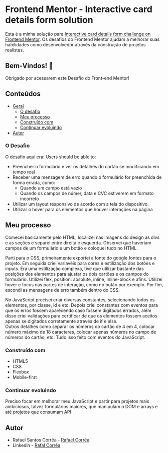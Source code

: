 # Frontend Mentor - Interactive card details form solution

Esta é a minha solução para [Interactive card details form challenge on Frontend Mentor](./images/bg-main-desktop.png). Os desafios do Frontend Mentor ajudam a melhorar suas habilidades como desenvolvedor através da construção de projetos realistas.

## Bem-Vindos! 👋

Obrigado por acessarem este Desafio do Front-end Mentor!

## Conteúdos

- [Geral](#geral)
  - [O desafio](#o-desafio)
  - [Meu processo](#meu-processo)
  - [Construído com](#construido-com)
  - [Continuar evoluindo](#continuar-evoluindo)
- [Autor](#autor)


### O Desafio

O desafio aqui era:
Users should be able to:

- Preencher o formulário e ver os detalhes do cartão se modificando em tempo real
- Receber uma mensagem de erro quando o formulário for preenchida de forma errada, como:
  - Quando um campo está vazio
  - Quando os campos de númer, data e CVC estiverem em formato incorreto
- Utilizar um layout responsivo de acordo com a tela do dispositivo.
- Utilizar o hover para os elementos que houver interações na página

## Meu processo

Comecei basicamente pelo HTML, localizei nas imagens do design as divs e as seções e separei entre direita e esquerda. Observei que haveriam campos de um formulário e um botão e coloquei tudo no HTML.

Parti para o CSS, primeiramente exportei a fonte do google.fontes para o projeto. Em seguida criei variavéis para cores e estilização dos botões e inputs.
Era uma estilização complexa, tive que utilizar bastante das posições dos elementos para ajustar os dois cartões e os campos do formulário. Utilizei flex, position: absolute, inline, inline-block e afins.
Utilizei hover e focus nas partes de interação, como no botão por exemplo. Por fim, escondi as mensagens de erro também dentro do CSS. 

No JavaScript precisei criar diversas constantes, selecionando todos os elementos, por classe, id e etc. Depois criei constantes com eventos para que os erros fossem aparecendo caso fossem digitados errados, além disso criei validações para certificar de que os elementos fossem aceitos apenas se digitados corretamente através de if e else.   
Outros detalhes como separar os números do cartão de 4 em 4, colocar número máximo de 18 caracteres, colocar apenas números no campo de números do cartão, etc. Tudo isso feito com eventos do JavaScript.


### Construído com

- HTML5
- CSS
- Flexbox
- Mobile-first

### Continuar evoluindo

Preciso focar em melhorar meu JavaScript e partir para projetos mais ambiciosos, talvez formulários maiores, que manipulam o DOM e arrays e até projetos que consumam API

## Autor

- Rafael Santos Corrêa - [Rafael Corrêa](https://github.com/Faelsc)
- Linkedin - [Rafal Corrêa](https://www.linkedin.com/in/correarafaelsantos/)


